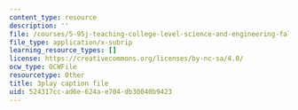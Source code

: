 ```yaml
---
content_type: resource
description: ''
file: /courses/5-95j-teaching-college-level-science-and-engineering-fall-2015/524317ccad6e624ae704db30040b9423_I1IeF7D7kkY.srt
file_type: application/x-subrip
learning_resource_types: []
license: https://creativecommons.org/licenses/by-nc-sa/4.0/
ocw_type: OCWFile
resourcetype: Other
title: 3play caption file
uid: 524317cc-ad6e-624a-e704-db30040b9423
---
```

